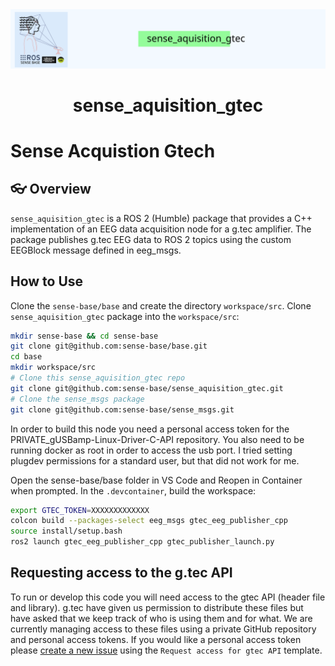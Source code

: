 <div style="text-align: center;" align="center">
  <img src="docs/figs/sense_aquisition_gtec.svg" alt="" width="800"/>
  <h1> sense_aquisition_gtec </h1>
</div>

# Sense Acquistion Gtech
## :eyeglasses: Overview

`sense_aquisition_gtec` is a ROS 2 (Humble) package that provides a C++ implementation of an EEG data acquisition node for a g.tec amplifier. The package publishes g.tec EEG data to ROS 2 topics using the custom EEGBlock message defined in eeg_msgs.

## How to Use

Clone the `sense-base/base` and create the directory `workspace/src`. Clone `sense_aquisition_gtec` package into the `workspace/src`:


```bash
mkdir sense-base && cd sense-base
git clone git@github.com:sense-base/base.git
cd base
mkdir workspace/src
# Clone this sense_aquisition_gtec repo
git clone git@github.com:sense-base/sense_aquisition_gtec.git
# Clone the sense_msgs package
git clone git@github.com:sense-base/sense_msgs.git
```

In order to build this node you need a personal access token for the PRIVATE_gUSBamp-Linux-Driver-C-API repository.
You also need to be running docker as root in order to access the usb port. I tried setting plugdev permissions for a standard user, but that did not work for me.

Open the sense-base/base folder in VS Code and Reopen in Container when prompted. In the `.devcontainer`, build the workspace:

```bash
export GTEC_TOKEN=XXXXXXXXXXXXX
colcon build --packages-select eeg_msgs gtec_eeg_publisher_cpp
source install/setup.bash
ros2 launch gtec_eeg_publisher_cpp gtec_publisher_launch.py
```

## Requesting access to the g.tec API
To run or develop this code you will need access to the gtec API (header file and library). g.tec have given us permission to distribute these files but have asked that
we keep track of who is using them and for what. We are currently managing access to these files using a private GitHub repository and personal access tokens. If you would 
like a personal access token please [create a new issue](https://github.com/sense-base/sense_acquisition_gtech/issues) using the `Request access for gtec API` template.

